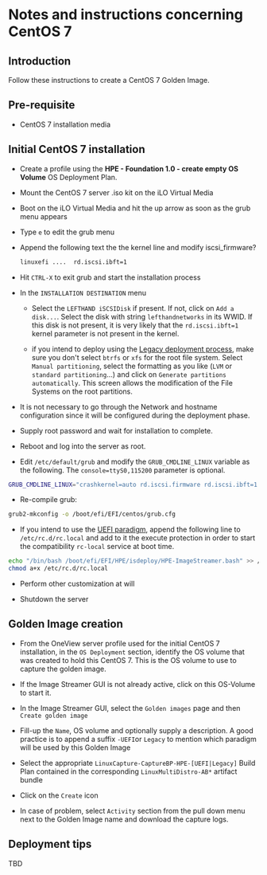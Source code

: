 # Notes and instructions concerning CentOS 7

## Introduction

Follow these instructions to create a CentOS 7 Golden Image.

## Pre-requisite

* CentOS 7 installation media

## Initial CentOS 7 installation

* Create a profile using the **HPE - Foundation 1.0 - create empty OS Volume** OS Deployment Plan.

* Mount the CentOS 7 server .iso kit on the iLO Virtual Media

* Boot on the iLO Virtual Media and hit the up arrow as soon as the grub menu appears

* Type `e` to edit the grub menu

* Append the following text the the kernel line and modify iscsi_firmware?

    ```bash
    linuxefi ....  rd.iscsi.ibft=1
    ```

* Hit `CTRL-X` to exit grub and start the installation process

* In the `INSTALLATION DESTINATION` menu

  * Select the `LEFTHAND iSCSIDisk` if present. If not, click on `Add a disk...`. Select the disk with string `lefthandnetworks` in its WWID. If this disk is not present, it is very likely that the `rd.iscsi.ibft=1` kernel parameter is not present in the kernel. 
  
  * if you intend to deploy using the [Legacy deployment process](docs/ImageStreamer-LegacyAndUefiParadigms.pdf), make sure you don't select `btrfs` or `xfs` for the root file system. Select `Manual partitioning`, select the formatting as you like (`LVM` or `standard partitioning`...) and click on `Generate partitions automatically`. This screen allows the modification of the File Systems on the root partitions.

* It is not necessary to go through the Network and hostname configuration since it will be configured during the deployment phase.

* Supply root password and wait for installation to complete.

* Reboot and log into the server as root.

* Edit `/etc/default/grub` and modify the `GRUB_CMDLINE_LINUX` variable as the following. The `console=ttyS0,115200` parameter is optional.

```bash
GRUB_CMDLINE_LINUX="crashkernel=auto rd.iscsi.firmware rd.iscsi.ibft=1 console=ttyS0,115200"
```

* Re-compile grub:

```bash
grub2-mkconfig -o /boot/efi/EFI/centos/grub.cfg
```

* If you intend to use the [UEFI paradigm](docs/ImageStreamer-LegacyAndUefiParadigms.pdf), append the following line to `/etc/rc.d/rc.local` and add to it the execute protection in order to start the compatibility `rc-local` service at boot time.

```bash
echo "/bin/bash /boot/efi/EFI/HPE/isdeploy/HPE-ImageStreamer.bash" >> /etc/rc.d/rc.local
chmod a+x /etc/rc.d/rc.local
```

* Perform other customization at will

* Shutdown the server

## Golden Image creation

* From the OneView server profile used for the initial CentOS 7 installation, in the `OS Deployment` section, identify the OS volume that was created to hold this CentOS 7. This is the OS volume to use to capture the golden image.

* If the Image Streamer GUI is not already active, click on this OS-Volume to start it.

* In the Image Streamer GUI, select the `Golden images` page and then `Create golden image`

* Fill-up the `Name`, OS volume and optionally supply a description. A good practice is to append a suffix `-UEFI`or `Legacy` to mention which paradigm will be used by this Golden Image

* Select the appropriate `LinuxCapture-CaptureBP-HPE-[UEFI|Legacy]` Build Plan contained in the corresponding `LinuxMultiDistro-AB*` artifact bundle

* Click on the `Create` icon

* In case of problem, select `Activity` section from the pull down menu next to the Golden Image name and download the capture logs.

## Deployment tips

TBD